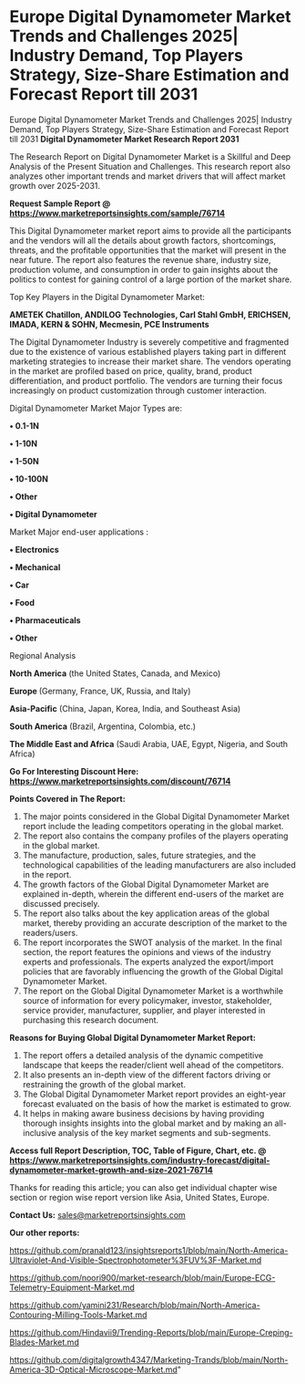 # Europe Digital Dynamometer Market Trends and Challenges 2025| Industry Demand, Top Players Strategy, Size-Share Estimation and Forecast Report till 2031
Europe Digital Dynamometer Market Trends and Challenges 2025| Industry Demand, Top Players Strategy, Size-Share Estimation and Forecast Report till 2031
<strong>Digital Dynamometer Market Research Report 2031</strong>

The Research Report on Digital Dynamometer Market is a Skillful and Deep Analysis of the Present Situation and Challenges. This research report also analyzes other important trends and market drivers that will affect market growth over 2025-2031.

<strong>Request Sample Report @ <a href=https://www.marketreportsinsights.com/sample/76714>https://www.marketreportsinsights.com/sample/76714</a></strong>

This Digital Dynamometer market report aims to provide all the participants and the vendors will all the details about growth factors, shortcomings, threats, and the profitable opportunities that the market will present in the near future. The report also features the revenue share, industry size, production volume, and consumption in order to gain insights about the politics to contest for gaining control of a large portion of the market share.

Top Key Players in the Digital Dynamometer Market:

<strong>AMETEK Chatillon, ANDILOG Technologies, Carl Stahl GmbH, ERICHSEN, IMADA, KERN & SOHN, Mecmesin, PCE Instruments</strong>

The Digital Dynamometer Industry is severely competitive and fragmented due to the existence of various established players taking part in different marketing strategies to increase their market share. The vendors operating in the market are profiled based on price, quality, brand, product differentiation, and product portfolio. The vendors are turning their focus increasingly on product customization through customer interaction.

Digital Dynamometer Market Major Types are:

<strong>• 0.1-1N

• 1-10N

• 1-50N

• 10-100N

• Other

• Digital Dynamometer</strong>

Market Major end-user applications :

<strong>• Electronics

• Mechanical

• Car

• Food

• Pharmaceuticals

• Other</strong>

Regional Analysis

</u><strong><b>North America</b></strong> (the United States, Canada, and Mexico)

<strong><b>Europe </b></strong>(Germany, France, UK, Russia, and Italy)

<strong><b>Asia-Pacific</b></strong> (China, Japan, Korea, India, and Southeast Asia)

<strong><b>South America</b></strong> (Brazil, Argentina, Colombia, etc.)

<strong><b>The Middle East and Africa</b></strong> (Saudi Arabia, UAE, Egypt, Nigeria, and South Africa)

<strong>Go For Interesting Discount Here: <a href=https://www.marketreportsinsights.com/discount/76714>https://www.marketreportsinsights.com/discount/76714</a></strong>

<strong>Points Covered in The Report:</strong>
<ol>
  <li>The major points considered in the Global Digital Dynamometer Market report include the leading competitors operating in the global market.</li>
  <li>The report also contains the company profiles of the players operating in the global market.</li>
  <li>The manufacture, production, sales, future strategies, and the technological capabilities of the leading manufacturers are also included in the report.</li>
  <li>The growth factors of the Global Digital Dynamometer Market are explained in-depth, wherein the different end-users of the market are discussed precisely.</li>
  <li>The report also talks about the key application areas of the global market, thereby providing an accurate description of the market to the readers/users.</li>
  <li>The report incorporates the SWOT analysis of the market. In the final section, the report features the opinions and views of the industry experts and professionals. The experts analyzed the export/import policies that are favorably influencing the growth of the Global Digital Dynamometer Market.</li>
  <li>The report on the Global Digital Dynamometer Market is a worthwhile source of information for every policymaker, investor, stakeholder, service provider, manufacturer, supplier, and player interested in purchasing this research document.</li>
</ol>
<strong>Reasons for Buying Global Digital Dynamometer Market Report:</strong>

<ol>
  <li>The report offers a detailed analysis of the dynamic competitive landscape that keeps the reader/client well ahead of the competitors.</li>
  <li>It also presents an in-depth view of the different factors driving or restraining the growth of the global market.</li>
  <li>The Global Digital Dynamometer Market report provides an eight-year forecast evaluated on the basis of how the market is estimated to grow.</li>
  <li>It helps in making aware business decisions by having providing thorough insights insights into the global market and by making an all-inclusive analysis of the key market segments and sub-segments.</li>
</ol>
<strong>Access full Report Description, TOC, Table of Figure, Chart, etc. @ <a href=https://www.marketreportsinsights.com/industry-forecast/digital-dynamometer-market-growth-and-size-2021-76714>https://www.marketreportsinsights.com/industry-forecast/digital-dynamometer-market-growth-and-size-2021-76714</a></strong>


Thanks for reading this article; you can also get individual chapter wise section or region wise report version like Asia, United States, Europe.

<strong>Contact Us:</strong>
sales@marketreportsinsights.com

<strong>Our other reports:</strong>

<a href=https://github.com/pranald123/insightsreports1/blob/main/North-America-Ultraviolet-And-Visible-Spectrophotometer%3FUV%3F-Market.md>https://github.com/pranald123/insightsreports1/blob/main/North-America-Ultraviolet-And-Visible-Spectrophotometer%3FUV%3F-Market.md</a>

<a href=https://github.com/noori900/market-research/blob/main/Europe-ECG-Telemetry-Equipment-Market.md>https://github.com/noori900/market-research/blob/main/Europe-ECG-Telemetry-Equipment-Market.md</a>

<a href=https://github.com/yamini231/Research/blob/main/North-America-Contouring-Milling-Tools-Market.md>https://github.com/yamini231/Research/blob/main/North-America-Contouring-Milling-Tools-Market.md</a>

<a href=https://github.com/Hindavii9/Trending-Reports/blob/main/Europe-Creping-Blades-Market.md>https://github.com/Hindavii9/Trending-Reports/blob/main/Europe-Creping-Blades-Market.md</a>

<a href=https://github.com/digitalgrowth4347/Marketing-Trands/blob/main/North-America-3D-Optical-Microscope-Market.md>https://github.com/digitalgrowth4347/Marketing-Trands/blob/main/North-America-3D-Optical-Microscope-Market.md</a>"
